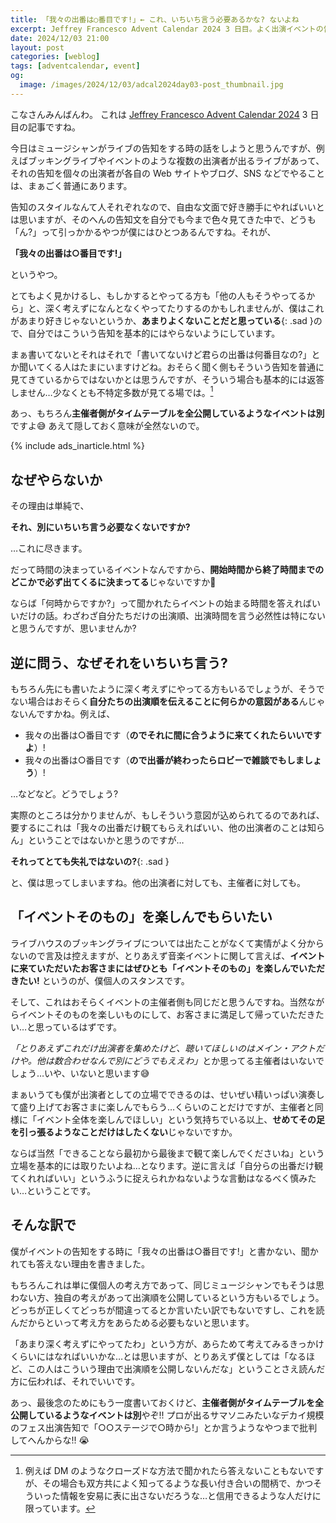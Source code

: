 ```yaml
---
title: 「我々の出番は○番目です!」← これ、いちいち言う必要あるかな? ないよね
excerpt: Jeffrey Francesco Advent Calendar 2024 3 日目。よく出演イベントの告知の際に「我々の出番は○番目です」とか書く人がいますが、僕はこれがあんまり好きじゃないので自分では基本やらないんですね。その理由を書きます。
date: 2024/12/03 21:00
layout: post
categories: [weblog]
tags: [adventcalendar, event]
og:
  image: /images/2024/12/03/adcal2024day03-post_thumbnail.jpg
---
```


こなさんみんばんわ。
これは [Jeffrey Francesco Advent Calendar 2024][adcal] 3 日目の記事ですね。

[adcal]: https://adventar.org/calendars/10886

今日はミュージシャンがライブの告知をする時の話をしようと思うんですが、例えばブッキングライブやイベントのような複数の出演者が出るライブがあって、それの告知を個々の出演者が各自の Web サイトやブログ、SNS などでやることは、まぁごく普通にあります。

告知のスタイルなんて人それぞれなので、自由な文面で好き勝手にやればいいとは思いますが、そのへんの告知文を自分でも今まで色々見てきた中で、どうも「ん?」って引っかかるやつが僕にはひとつあるんですね。それが、

**「我々の出番は○番目です!」**

というやつ。

とてもよく見かけるし、もしかするとやってる方も「他の人もそうやってるから」と、深く考えずになんとなくやってたりするのかもしれませんが、僕はこれがあまり好きじゃないというか、**あまりよくないことだと思っている**{: .sad }ので、自分ではこういう告知を基本的にはやらないようにしています。

まぁ書いてないとそれはそれで「書いてないけど君らの出番は何番目なの?」とか聞いてくる人はたまにいますけどね。おそらく聞く側もそういう告知を普通に見てきているからではないかとは思うんですが、そういう場合も基本的には返答しません…少なくとも不特定多数が見てる場では。[^1]

あっ、もちろん**主催者側がタイムテーブルを全公開しているようなイベントは別**ですよ😅 あえて隠しておく意味が全然ないので。


{% include ads_inarticle.html %}


なぜやらないか
--------------

その理由は単純で、

**それ、別にいちいち言う必要なくないですか?**

…これに尽きます。

だって時間の決まっているイベントなんですから、**開始時間から終了時間までのどこかで必ず出てくるに決まってる**じゃないですか🤣

ならば「何時からですか?」って聞かれたらイベントの始まる時間を答えればいいだけの話。わざわざ自分たちだけの出演順、出演時間を言う必然性は特にないと思うんですが、思いませんか?


逆に問う、なぜそれをいちいち言う?
---------------------------------

もちろん先にも書いたように深く考えずにやってる方もいるでしょうが、そうでない場合はおそらく**自分たちの出演順を伝えることに何らかの意図がある**んじゃないんですかね。例えば、

- 我々の出番は○番目です（**のでそれに間に合うように来てくれたらいいですよ**）!
- 我々の出番は○番目です（**ので出番が終わったらロビーで雑談でもしましょう**）!

…などなど。どうでしょう?

実際のところは分かりませんが、もしそういう意図が込められてるのであれば、要するにこれは「我々の出番だけ観てもらえればいい、他の出演者のことは知らん」ということではないかと思うのですが…

**それってとても失礼ではないの?**{: .sad }

と、僕は思ってしまいますね。他の出演者に対しても、主催者に対しても。


「イベントそのもの」を楽しんでもらいたい
----------------------------------------

ライブハウスのブッキングライブについては出たことがなくて実情がよく分からないので言及は控えますが、とりあえず音楽イベントに関して言えば、**イベントに来ていただいたお客さまにはぜひとも「イベントそのもの」を楽しんでいただきたい!** というのが、僕個人のスタンスです。

そして、これはおそらくイベントの主催者側も同じだと思うんですね。当然ながらイベントそのものを楽しいものにして、お客さまに満足して帰っていただきたい…と思っているはずです。

<i>「とりあえずこれだけ出演者を集めたけど、聴いてほしいのはメイン・アクトだけや。他は数合わせなんで別にどうでもええわ」</i>とか思ってる主催者はいないでしょう…いや、いないと思います😅

まぁいうても僕が出演者としての立場でできるのは、せいぜい精いっぱい演奏して盛り上げてお客さまに楽しんでもらう…くらいのことだけですが、主催者と同様に「イベント全体を楽しんでほしい」という気持ちでいる以上、**せめてその足を引っ張るようなことだけはしたくない**じゃないですか。

ならば当然「できることなら最初から最後まで観て楽しんでくださいね」という立場を基本的には取りたいよね…となります。逆に言えば「自分らの出番だけ観てくれればいい」というふうに捉えられかねないような言動はなるべく慎みたい…ということです。


そんな訳で
----------

僕がイベントの告知をする時に「我々の出番は○番目です!」と書かない、聞かれても答えない理由を書きました。

もちろんこれは単に僕個人の考え方であって、同じミュージシャンでもそうは思わない方、独自の考えがあって出演順を公開しているという方もいるでしょう。どっちが正しくてどっちが間違ってるとか言いたい訳でもないですし、これを読んだからといって考え方をあらためる必要もないと思います。

「あまり深く考えずにやってたわ」という方が、あらためて考えてみるきっかけくらいにはなればいいかな…とは思いますが、とりあえず僕としては「なるほど、この人はこういう理由で出演順を公開しないんだな」ということさえ読んだ方に伝われば、それでいいです。


あっ、最後念のためにもう一度書いておくけど、**主催者側がタイムテーブルを全公開しているようなイベントは別**やぞ!! プロが出るサマソニみたいなデカイ規模のフェス出演告知で「○○ステージで○時から!」とか言うようなやつまで批判してへんからな!! 😭


[^1]: 例えば DM のようなクローズドな方法で聞かれたら答えないこともないですが、その場合も双方共によく知ってるような長い付き合いの間柄で、かつそういった情報を安易に表に出さないだろうな…と信用できるような人だけに限っています。
